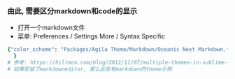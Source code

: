 ### 由此, 需要区分markdown和code的显示

- 打开一个markdown文件
- 菜单: Preferences / Settings More / Syntax Specific

```ruby
{"color_scheme": "Packages/Agila Theme/Markdown/Oceanic Next Markdown.tmTheme",
  }
# 参考: https://hiltmon.com/blog/2012/11/07/multiple-themes-in-sublime-text-2/
# 如果安装了markdowneditor, 那么此处有markdown的theme示例
```
